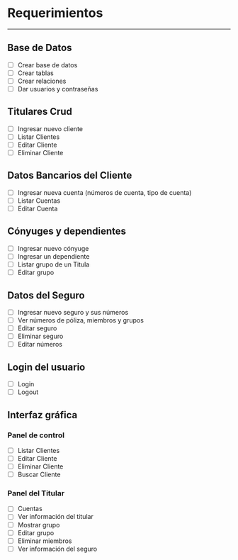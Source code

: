 # Requerimientos

---
## Base de Datos
- [ ] Crear base de datos
- [ ] Crear tablas
- [ ] Crear relaciones
- [ ] Dar usuarios y contraseñas

## Titulares Crud
- [ ] Ingresar nuevo cliente
- [ ] Listar Clientes
- [ ] Editar Cliente
- [ ] Eliminar Cliente

## Datos Bancarios del Cliente
- [ ] Ingresar nueva cuenta (números de cuenta, tipo de cuenta)
- [ ] Listar Cuentas
- [ ] Editar Cuenta

## Cónyuges y dependientes
- [ ] Ingresar nuevo cónyuge
- [ ] Ingresar un dependiente
- [ ] Listar grupo de un Titula 
- [ ] Editar grupo

## Datos del Seguro
- [ ] Ingresar nuevo seguro y sus números
- [ ] Ver números de póliza, miembros y grupos
- [ ] Editar seguro
- [ ] Eliminar seguro
- [ ] Editar números

## Login del usuario
- [ ] Login
- [ ] Logout

## Interfaz gráfica
### Panel de control
- [ ] Listar Clientes
- [ ] Editar Cliente
- [ ] Eliminar Cliente
- [ ] Buscar Cliente
### Panel del Titular
- [ ] Cuentas
- [ ] Ver información del titular
- [ ] Mostrar grupo
- [ ] Editar grupo
- [ ] Eliminar miembros
- [ ] Ver información del seguro

